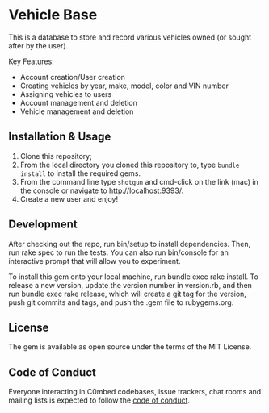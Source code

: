 # Vehicle Base

This is a database to store and record various vehicles owned (or sought after by the user).  

Key Features: 

- Account creation/User creation
- Creating vehicles by year, make, model, color and VIN number
- Assigning vehicles to users
- Account management and deletion
- Vehicle management and deletion

## Installation & Usage
1. Clone this repository;
2. From the local directory you cloned this repository to, type ```bundle install``` to install the required gems.  
3. From the command line type ```shotgun``` and cmd-click on the link (mac) in the console or navigate to [http://localhost:9393/](http://localhost:9393/).
4. Create a new user and enjoy!  

## Development

After checking out the repo, run bin/setup to install dependencies. Then, run rake spec to run the tests. You can also run bin/console for an interactive prompt that will allow you to experiment.

To install this gem onto your local machine, run bundle exec rake install. To release a new version, update the version number in version.rb, and then run bundle exec rake release, which will create a git tag for the version, push git commits and tags, and push the .gem file to rubygems.org.

## License

The gem is available as open source under the terms of the MIT License.

## Code of Conduct

Everyone interacting in C0mbed codebases, issue trackers, chat rooms and mailing lists is expected to follow the [code of conduct](https://github.com/C0mbed/vehicle_base/blob/master/CODE_OF_CONDUCT.md).
